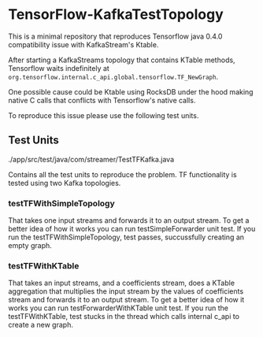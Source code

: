# TensorFlow-KafkaTestTopology

This is a minimal repository that reproduces Tensorflow java 0.4.0 compatibility issue with KafkaStream's Ktable.

After starting a KafkaStreams topology that contains KTable methods, Tensorflow waits indefinitely at  ```org.tensorflow.internal.c_api.global.tensorflow.TF_NewGraph```.

One possible cause could be Ktable using RocksDB under the hood making native C calls that conflicts with Tensorflow's native calls.

To reproduce this issue please use the following test units.

## Test Units

./app/src/test/java/com/streamer/TestTFKafka.java

Contains all the test units to reproduce the problem. 
TF functionality is tested using two Kafka topologies.

### testTFWithSimpleTopology

That takes one input streams and forwards it to an output stream. To get a better idea of how it works you can run testSimpleForwarder unit test.
If you run the testTFWithSimpleTopology, test passes, succussfully creating an empty graph.

### testTFWithKTable

That takes an  input streams, and a coefficients stream, does a KTable aggregation that multiplies the input stream by the values of coefficients stream and forwards it to an output stream. To get a better idea of how it works you can run testForwarderWithKTable unit test.
If you run the testTFWithKTable, test stucks in the thread which calls internal c_api to create a new graph.